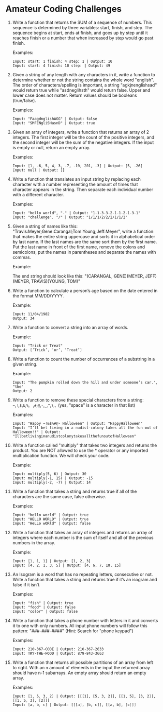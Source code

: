 # Amateur Coding Challenges

1. Write a function that returns the SUM of a sequence of numbers. This sequence
   is determined by three variables: start, finish, and step. The sequence
   begins at start, ends at finish, and goes up by step until it reaches finish
   or a number that when increased by step would go past finish.

	Examples:

	```
	Input: start: 1 finish: 4 step: 1 | Output: 10
    Input: start: 4 finish: 10 step: | Output: 49
	```

2. Given a string of any length with any characters in it, write a function to
   determine whether or not the string contains the whole word "english". The
   order of characters/spelling is important, a string "agkjnenglishsad" would
   return true while "asdneglihsth" would return false. Upper and lower case
   does not matter. Return values should be booleans (true/false).

	Examples:

	```
	Input: "FaagdnglishAGG"	| Output: false
    Input: "SMFENgliSHasnD" | Output: true
	```

3. Given an array of integers, write a function that returns an array of 2
   integers. The first integer will be the count of the positive integers, and
   the second integer will be the sum of the negative integers. If the input is
   empty or null, return an empty array.

	Examples:

	```
	Input: [1, -6, 5, 4, 3, -7, -10, 201, -3] | Output: [5, -26]
    Input: null | Output: []
	```

4. Write a function that translates an input string by replacing each character
   with a number representing the amount of times that character appears in the
   string. Then separate each individual number with a different character.

    Examples:

    ```
    Input: "hello world", "-" | Output: "1-1-3-3-2-1-1-2-1-3-1"
    Input: "challenge", "/" | Output: "1/1/1/2/2/2/1/1/2"
    ```

5. Given a string of names like this:
   "Travis:Meyer;Gene:Carangal;Tom:Young;Jeff:Meyer", write a function that
   makes the entire string uppercase and sorts it in alphabetical order by last
   name. If the last names are the same sort them by the first name. Put the
   last name in front of the first name, remove the colons and semicolons, put
   the names in parentheses and separate the names with commas.

    Example:

    The end string should look like this: "(CARANGAL, GENE)(MEYER, JEFF)(MEYER, TRAVIS)(YOUNG, TOM)"

6. Write a function to calculate a person’s age based on the date entered in the
   format MM/DD/YYYY.

    Example:

    ```
    Input: 11/04/1982
    Output: 34
    ```

7. Write a function to convert a string into an array of words.

    Example:

    ```
    Input: "Trick or Treat"
    Output: [‘Trick’, ‘or’, ‘Treat’]
    ```

8. Write a function to count the number of occurrences of a substring in a given string.

    Example:

    ```
    Input: "The pumpkin rolled down the hill and under someone’s car.", "the"
    Output: 2
    ```

9. Write a function to remove these special characters from a string:
	`~`,`!`,`$`,`&`,`%`,` ` ,`#`,`@`,`-`,`_`,`^`,`?`,`,` (yes, "space" is a character in that list)

    Examples:

    ```
    Input: "Happy ~!&$%#@- Halloween" | Output: "HappyHalloween"
    Input: "I’ll bet living in a nudist-colony takes all the fun out of Halloween!!" | Output: "IllbetlivinginanudistcolonytakesallthefunoutofHalloween"
    ```

10. Write a function called "multiply" that takes two integers and returns the
    product. You are NOT allowed to use the * operator or any imported
    multiplication function. We will check your code.

    Example:

    ```
    Input: multiply(5, 6) | Output: 30
    Input: multiply(-1, 15)	| Output: -15
    Input: multiply(-2, -7) | Output: 14
    ```

11. Write a function that takes a string and returns true if all of the characters are the same case, false otherwise.

	Examples:

	```
	Input: "hello world" | Output: true
    Input: "HELLO WORLD" | Output: true
    Input: "HeLLo wORld" | Output: false
	```

12. Write a function that takes an array of integers and returns an array of
    integers where each number is the sum of itself and all of the previous
    numbers in the array.

    Example:

    ```
    Input: [1, 1, 1] | Output: [1, 2, 3]
    Input: [4, 2, 1, 3, 5] | Output: [4, 6, 7, 10, 15]
    ```

13. An Isogram is a word that has no repeating letters, consecutive or not.
    Write a function that takes a string and returns true if it’s an isogram and
    false if it isn’t.

    Examples:

    ```
    Input: "fish" | Output: true
    Input: "food" | Output: false
    Input: "color" | Output: false
    ```

14. Write a function that takes a phone number with letters in it and converts
    it to one with only numbers. All input phone numbers will follow this
    pattern: "###-###-####" (Hint: Search for "phone keypad")

    Examples:

    ```
    Input: 210-367-CODE | Output: 210-367-2633
    Input: TRY-THE-FOOD | Output: 879-843-3663
    ```

15. Write a function that returns all possible partitions of an array from left
    to right. With an n amount of elements in the input the returned array
    should have n-1 subarrays. An empty array should return an empty array.

    Examples:

    ```
    Input: [1, 5, 3, 2]	| Output: [[[1], [5, 3, 2]], [[1, 5], [3, 2]], [[1, 5, 3], [2]]]
    Input: [a, b, c] | Output: [[[a], [b, c]], [[a, b], [c]]]
    ```

